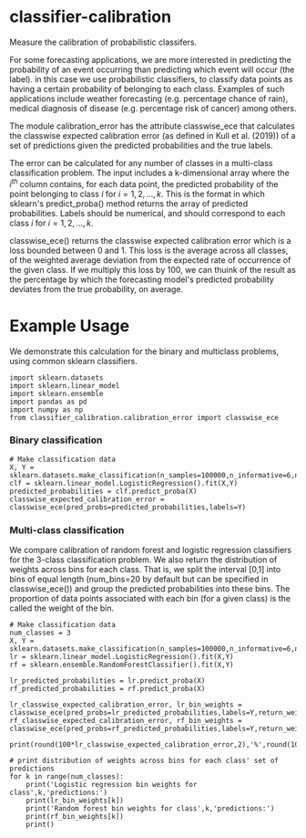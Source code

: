 
# classifier-calibration

Measure the calibration of probabilistic classifers. 

For some forecasting applications, we are more interested in predicting the probability of an event occurring than predicting which event will occur (the label). in this case we use probabilistic classifiers, to classify data points as having a certain probability of belonging to each class. Examples of such applications include weather forecasting (e.g. percentage chance of rain), medical diagnosis of disease (e.g. percentage risk of cancer) among others.

The module calibration_error has the attribute classwise_ece that calculates the classwise expected calibration error (as defined in Kull et al. (2019)) of a set of predictions given the predicted probabilities and the true labels.

The error can be calculated for any number of classes in a multi-class classification problem. The input includes a k-dimensional array where the $i^{th}$ column contains, for each data point, the predicted probability of the point belonging to class $i$ for $i = 1,2,...,k$. This is the format in which sklearn's predict_proba() method returns the array of predicted probabilities. Labels should be numerical, and should correspond to each class $i$ for $i = 1,2,...,k$.

classwise_ece() returns the classwise expected calibration error which is a loss bounded between 0 and 1. This loss is the average across all classes, of the weighted average deviation from the expected rate of occurrence of the given class. If we multiply this loss by 100, we can thuink of the result as the percentage by which the forecasting model's predicted probability deviates from the true probability, on average.
 


# Example Usage

We demonstrate this calculation for the binary and multiclass problems, using common sklearn classifiers.

```
import sklearn.datasets
import sklearn.linear_model
import sklearn.ensemble
import pandas as pd
import numpy as np
from classifier_calibration.calibration_error import classwise_ece  
```


### Binary classification 

```
# Make classification data
X, Y = sklearn.datasets.make_classification(n_samples=100000,n_informative=6,n_classes=2) 
clf = sklearn.linear_model.LogisticRegression().fit(X,Y)
predicted_probabilities = clf.predict_proba(X)
classwise_expected_calibration_error = classwise_ece(pred_probs=predicted_probabilities,labels=Y)
```

### Multi-class classification 
We compare calibration of random forest and logistic regression classifiers for the 3-class classification problem. We also return the distribution of weights across bins for each class. That is, we split the interval [0,1] into bins of equal length (num_bins=20 by default but can be specified in classwise_ece()) and group the predicted probabilities into these bins. The proportion of data points associated with each bin (for a given class) is the called the weight of the bin.


```
# Make classification data
num_classes = 3
X, Y = sklearn.datasets.make_classification(n_samples=100000,n_informative=6,n_classes=num_classes) 
lr = sklearn.linear_model.LogisticRegression().fit(X,Y)
rf = sklearn.ensemble.RandomForestClassifier().fit(X,Y)

lr_predicted_probabilities = lr.predict_proba(X)
rf_predicted_probabilities = rf.predict_proba(X)

lr_classwise_expected_calibration_error, lr_bin_weights = classwise_ece(pred_probs=lr_predicted_probabilities,labels=Y,return_weights=True)
rf_classwise_expected_calibration_error, rf_bin_weights = classwise_ece(pred_probs=rf_predicted_probabilities,labels=Y,return_weights=True)

print(round(100*lr_classwise_expected_calibration_error,2),'%',round(100*rf_classwise_expected_calibration_error,2),'%')

# print distribution of weights across bins for each class' set of predictions
for k in range(num_classes):
    print('Logistic regression bin weights for class',k,'predictions:')
    print(lr_bin_weights[k])
    print('Random forest bin weights for class',k,'predictions:')
    print(rf_bin_weights[k])
    print()
```
